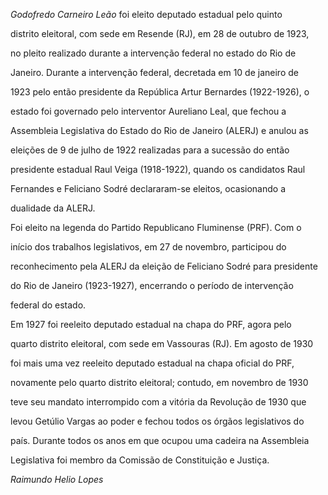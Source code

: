 

*Godofredo Carneiro Leão* foi eleito deputado estadual pelo quinto

distrito eleitoral, com sede em Resende (RJ), em 28 de outubro de 1923,

no pleito realizado durante a intervenção federal no estado do Rio de

Janeiro. Durante a intervenção federal, decretada em 10 de janeiro de

1923 pelo então presidente da República Artur Bernardes (1922-1926), o

estado foi governado pelo interventor Aureliano Leal, que fechou a

Assembleia Legislativa do Estado do Rio de Janeiro (ALERJ) e anulou as

eleições de 9 de julho de 1922 realizadas para a sucessão do então

presidente estadual Raul Veiga (1918-1922), quando os candidatos Raul

Fernandes e Feliciano Sodré declararam-se eleitos, ocasionando a

dualidade da ALERJ.



Foi eleito na legenda do Partido Republicano Fluminense (PRF). Com o

início dos trabalhos legislativos, em 27 de novembro, participou do

reconhecimento pela ALERJ da eleição de Feliciano Sodré para presidente

do Rio de Janeiro (1923-1927), encerrando o período de intervenção

federal do estado.



Em 1927 foi reeleito deputado estadual na chapa do PRF, agora pelo

quarto distrito eleitoral, com sede em Vassouras (RJ). Em agosto de 1930

foi mais uma vez reeleito deputado estadual na chapa oficial do PRF,

novamente pelo quarto distrito eleitoral; contudo, em novembro de 1930

teve seu mandato interrompido com a vitória da Revolução de 1930 que

levou Getúlio Vargas ao poder e fechou todos os órgãos legislativos do

país. Durante todos os anos em que ocupou uma cadeira na Assembleia

Legislativa foi membro da Comissão de Constituição e Justiça.



*Raimundo Helio Lopes*



